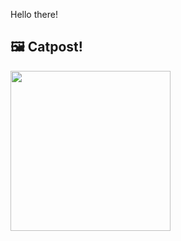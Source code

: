 Hello there!



## 🖼️ Catpost!

<sub>
    <img src="https://cdn2.thecatapi.com/images/dZ8T-IPHX.jpg" height="256">
</sub>

